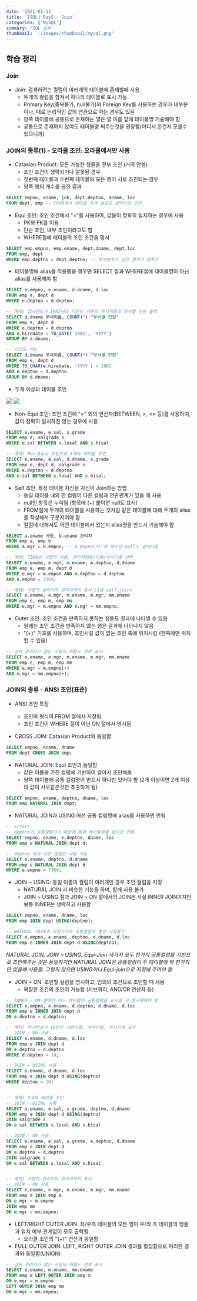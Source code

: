 ```yaml
---
date: '2021-01-11'
title: '[SQL] Day5 - Join'
categories: ['MySQL']
summary: 'SQL 공부'
thumbnail: './images/thumbnail/mysql.png'
---
```



## 학습 정리

### Join

- Join: 검색하려는 컬럼이 여러개의 테이블에 존재할때 사용
	- 두개의 컬럼을 합쳐서 하나의 테이블로 표시 가능
	- Primary Key(중복불가, null불가)와 Foreign Key를 사용하는 경우가 대부분이나, 때로 논리적인 값의 연관으로 하는 경우도 있음
	- 양쪽 테이블에 공통으로 존재하는 열은 열 이름 앞에 테이블명 기술해야 함
	- 공통으로 존재하지 않아도 테이블명 써주는것을 권장함(어디서 온건지 모를수 있으니까)


### JOIN의 종류(1) - 오라클 조인: 오라클에서만 사용

- Catasian Product: 모든 가능한 행들을 전부 조인 (거의 안씀)
	- 조인 조건이 생략되거나 잘못된 경우
	- 첫번째 테이블과 두번째 테이블의 모든 행이 서로 조인되는 경우
	- 양쪽 행의 개수를 곱한 결과

```sql
SELECT empno, ename, job, dept.deptno, dname, loc
FROM dept, emp -- FROM에서 테이블 두개 쉼표로 같이쓰면 조인
```

- Equi 조인: 조인 조건에서 "="를 사용하여, 값들이 정확히 일치하는 경우에 사용
	- PK와 FK를 이용
	- 단순 조인, 내부 조인이라고도 함
	- WHERE절에 테이블의 조인 조건을 명시

```sql
SELECT emp.empno, emp.ename, dept.dname, dept.loc
FROM emp, dept
WHERE emp.deptno = dept.deptno; -- 부서번호가 같은 행끼리 합치기
```

- 테이블명에 alias를 적용했을 경우엔 SELECT 절과 WHERE절에 테이블명이 아닌 alias를 사용해야 함

```sql
SELECT e.empno, e.ename, d.dname, d.loc
FROM emp e, dept d
WHERE e.deptno = d.deptno;
```

```sql
-- 예제) 입사년도가 1982년도 미만인 사원의 부서이름과 부서별 인원 출력
SELECT d.dname 부서이름, COUNT(*) "부서별 인원"
FROM emp e, dept d
WHERE e.deptno = d.deptno
AND e.hiredate < TO_DATE('1982', 'YYYY')
GROUP BY d.dname;

-- 이것도 가능
SELECT d.dname 부서이름, COUNT(*) "부서별 인원"
FROM emp e, dept d
WHERE TO_CHAR(e.hiredate, 'YYYY') < 1982
AND e.deptno = d.deptno
GROUP BY d.dname;
```

- 두개 이상의 테이블 조인

<img src="{{site.url}}/assets/img/post/sql7.jpg">
<img src="{{site.url}}/assets/img/post/sql8.jpg">

- Non-Equi 조인: 조인 조건에 "=" 외의 연산자(BETWEEN, >, <= 등)를 사용하여, 값이 정확히 일치하진 않는 경우에 사용

```sql
SELECT e.ename, e.sal, s.grade
FROM emp e, salgrade s
WHERE e.sal BETWEEN s.losal AND s.hisal
```

```sql
-- 예제) Non_Equi 조인으로 3개의 테이블 조인 
SELECT e.ename, e.sal, d.dname, s.grade
FROM emp e, dept d, salgrade s
WHERE e.deptno = d.deptno
AND e.sal BETWEEN s.losal AND s.hisal;
```

- Self 조인: 특정 테이블 자신을 자신이 Join하는 방법
	- 동일 테이블 내의 한 컬럼이 다른 컬럼과 연관관계가 있을 때 사용
	- null인 항목은 누락됨 (항목에 (+) 붙이면 null도 표시)
	- FROM절에 두개의 테이블을 사용하는 것처럼 같은 테이블에 대해 두개의 alias를 작성해서 구분지어야 함
	- 컬럼에 대해서도 어떤 테이블에서 왔는지 alias명을 반드시 기술해야 함

```sql
SELECT a.ename 사원, b.ename 관리자
FROM emp a, emp b
WHERE a.mgr = b.empno; -- b.empno(+) 로 바꾸면 null도 같이나옴
```

```sql
-- 예제) 7369번 사원의 이름, 관리자번호/이름/부서이름 선택
SELECT e.ename, e.mgr, m.ename, m.deptno, d.dname
FROM emp e, emp m, dept d
WHERE e.mgr = m.empno AND m.deptno = d.deptno
AND e.empno = 7369;
```

```sql
-- 예제) 사원의 관리자의 관리자까지 표시 (3중 self-join)
SELECT e.ename, e.mgr, m.ename, m.mgr, mm.ename
FROM emp e, emp m, emp mm
WHERE e.mgr = m.empno AND m.mgr = mm.empno;
```

- Outer 조인: 조인 조건을 만족하지 못하는 행들도 결과에 나타낼 수 있음
	- 원래는 조인 조건을 만족하지 않는 행은 결과에 나타나지 않음
	- "(+)" 기호를 사용하며, 조인시킬 값이 없는 조인 측에 위치시킴 (한쪽에만 위치할 수 있음)

```sql
-- 상위 관리자가 없는 사원의 이름도 전부 표시
SELECT e.ename, e.mgr, m.ename, m.mgr, mm.ename
FROM emp e, emp m, emp mm
WHERE e.mgr = m.empno(+)
AND m.mgr = mm.empno(+);
```


### JOIN의 종류 - ANSI 조인(표준)

- ANSI 조인 특징
	- 조인의 형식이 FROM 절에서 지정됨
	- 조인 조건이 WHERE 절이 아닌 ON 절에서 명시됨

- CROSS JOIN: Catasian Product와 동일함

```sql
SELECT empno, ename, dname
FROM dept CROSS JOIN emp;
```

- NATURAL JOIN: Equi 조인과 동일함
	- 같은 이름을 가진 컬럼에 기반하여 알아서 조인해줌
	- 양쪽 테이블에 공통 컬럼명이 반드시 하나만 있어야 함 (2개 이상이면 2개 이상의 값이 서로같은것만 추출하게 됨)

```sql
SELECT empno, ename, deptno, dname, loc
FROM emp NATURAL JOIN dept;
```

- NATURAL JOIN과 USING 에선 공통 컬럼명에 alias를 사용하면 안됨

```sql
-- error!
-- deptno가 공통컬럼이기 때문에 특정 테이블명을 붙이면 안됨
SELECT empno, ename, e.deptno, dname, loc
FROM emp e NATURAL JOIN dept d;

-- deptno 외의 다른 컬럼은 사용 가능
SELECT e.ename, deptno, d.dname
FROM emp e NATURAL JOIN dept d
WHERE e.empno = 7369;
```

- JOIN ~ USING: 동일 이름의 컬럼이 여러개인 경우 조인 컬럼을 지정
	- NATURAL JOIN 과 비슷한 기능을 하며, 함께 사용 불가
	- JOIN ~ USING 절과 JOIN ~ ON 절에서의 JOIN은 사실 INNER JOIN이지만 보통 INNER는 생략하고 사용함

```sql
SELECT empno, ename, dname, loc
FROM emp JOIN dept USING(deptno);

-- NATURAL JOIN과 마찬가지로 공통컬럼에 별칭 사용불가
SELECT e.empno, e.ename, deptno, d.dname, d.loc
FROM emp e INNER JOIN dept d USING(deptno);
```

_NATURAL JOIN, JOIN ~ USING, Equi-Join 세가지 모두 한가지 공통컬럼을 기반으로 조인해주는 것은 동일하지만 NATURAL JOIN은 공통컬럼이 두 테이블에 딱 한가지만 있을때 사용함. 그렇지 않으면 USING이나 Equi-join으로 지정해 주어야 함_

- JOIN ~ ON: 조인할 컬럼을 명시하고, 임의의 조건으로 조인할 때 사용
	- 복잡한 조건의 조인이 가능함 (서브쿼리, AND/OR 연산자 등)

```sql
-- INNER ~ ON 절에선 어느 테이블의 공통컬럼을 표시할 지 명시해줘야 함
SELECT e.empno, e.ename, d.deptno, d.dname, d.loc
FROM emp e INNER JOIN dept d
ON e.deptno = d.deptno;
```

```sql
-- 예제) 부서번호가 10번인 사원이름, 부서이름, 부서지역 표시
-- JOIN ~ ON 사용
SELECT e.ename, d.dname, d.loc
FROM emp e JOIN dept d
ON e.deptno = d.deptno
WHERE d.deptno = 10;

-- JOIN ~ USING 사용
SELECT e.ename, d.dname, d.loc
FROM emp e JOIN dept d USING(deptno)
WHERE deptno = 10;


-- 예제) 3개의 테이블 조인
-- JOIN ~ USING 사용
SELECT e.ename, e.sal, s.grade, deptno, d.dname
FROM emp e JOIN dept d USING(deptno)
JOIN salgrade s
ON e.sal BETWEEN s.losal AND s.hisal

-- JOIN ~ ON 사용
SELECT e.ename, e.sal, s.grade, e.deptno, d.dname
FROM emp e JOIN dept d
ON e.deptno = d.deptno
JOIN salgrade s
ON e.sal BETWEEN s.losal AND s.hisal


-- 예제) 사원의 관리자의 관리자까지 표시
-- JOIN ~ ON 사용
SELECT e.ename, e.mgr, m.ename, m.mgr, mm.ename
FROM emp e JOIN emp m
ON e.mgr = m.empno
JOIN emp mm
ON m.mgr = mm.empno;
```

- LEFT/RIGHT OUTER JOIN: 좌/우측 테이블의 모든 행이 우/좌 측 테이블의 행들과 일치 여부 관계없이 모두 출력됨
	- 오라클 조인의 "(+)" 연산과 동일함
- FULL OUTER JOIN: LEFT, RIGHT OUTER JOIN 결과를 합집합으로 처리한 결과와 동일함(UNION)

```sql
-- 상위 관리자가 없는 사원의 이름도 전부 표시
SELECT e.ename, m.ename, mm.ename
FROM emp e LEFT OUTER JOIN emp m
ON e.mgr = m.empno
LEFT OUTER JOIN emp mm
ON m.mgr = mm.empno;
```
